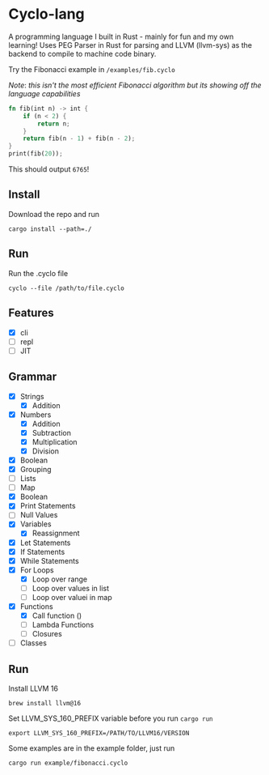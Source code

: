 # Cyclo-lang

A programming language I built in Rust - mainly for fun and my own learning! Uses PEG Parser in Rust for parsing and LLVM (llvm-sys) as the backend to compile to machine code binary.

Try the Fibonacci example in `/examples/fib.cyclo`

*Note*: *this isn't the most efficient Fibonacci algorithm but its showing off the language capabilities*

```rust
fn fib(int n) -> int {
    if (n < 2) {
        return n;
    }
    return fib(n - 1) + fib(n - 2);
}
print(fib(20));
```

This should output `6765`! 

## Install 

Download the repo and run 
```
cargo install --path=./
```

## Run

Run the .cyclo file

```
cyclo --file /path/to/file.cyclo
```

## Features

- [x] cli
- [ ] repl
- [ ] JIT

## Grammar

- [x] Strings 
    - [x] Addition
- [x] Numbers 
    - [x] Addition
    - [x] Subtraction
    - [x] Multiplication
    - [x] Division
- [x] Boolean
- [x] Grouping
- [ ] Lists
- [ ] Map
- [x] Boolean
- [x] Print Statements
- [ ] Null Values
- [x] Variables 
    - [x] Reassignment
- [x] Let Statements
- [x] If Statements 
- [x] While Statements
- [x] For Loops
    - [x] Loop over range
    - [ ] Loop over values in list 
    - [ ] Loop over valuei in map
- [x] Functions
    - [x] Call function ()
    - [ ] Lambda Functions
    - [ ] Closures
- [ ] Classes

## Run

Install LLVM 16
```
brew install llvm@16
```

Set LLVM_SYS_160_PREFIX variable before you run `cargo run`
```
export LLVM_SYS_160_PREFIX=/PATH/TO/LLVM16/VERSION
```

Some examples are in the example folder, just run 
```
cargo run example/fibonacci.cyclo
```
